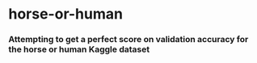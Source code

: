 # horse-or-human

### Attempting to get a perfect score on validation accuracy for the horse or human Kaggle dataset
